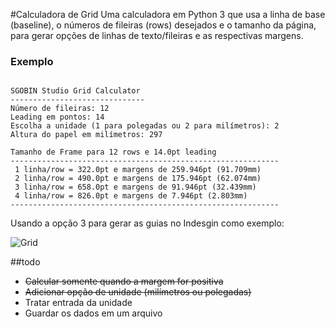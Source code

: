 #Calculadora de Grid
Uma calculadora em Python 3 que usa a linha de base (baseline), o números de fileiras (rows) desejados e o tamanho da página, para gerar opções de linhas de texto/fileiras e as respectivas margens.

### Exemplo
```

SGOBIN Studio Grid Calculator
------------------------------
Número de fileiras: 12
Leading em pontos: 14
Escolha a unidade (1 para polegadas ou 2 para milímetros): 2
Altura do papel em milímetros: 297

Tamanho de Frame para 12 rows e 14.0pt leading
------------------------------------------------------------
 1 linha/row = 322.0pt e margens de 259.946pt (91.709mm)
 2 linha/row = 490.0pt e margens de 175.946pt (62.074mm)
 3 linha/row = 658.0pt e margens de 91.946pt (32.439mm)
 4 linha/row = 826.0pt e margens de 7.946pt (2.803mm)
------------------------------------------------------------

```

Usando a opção 3 para gerar as guias no Indesgin como exemplo:

![Grid](http://i.imgur.com/3qR7cOg.png)


##todo
- ~~Calcular somente quando a margem for positiva~~
- ~~Adicionar opção de unidade (milímetros ou polegadas)~~
- Tratar entrada da unidade
- Guardar os dados em um arquivo
